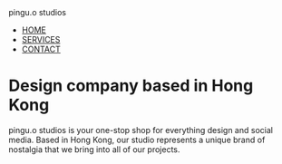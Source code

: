 <html>
  <head>
  pingu.o studios
    <link rel="stylesheet" type="text/css" href="https://carysklt.github.io/stylesheet.css"">
  </head>
  <body>
   <ul>
     <li><a href=#> HOME </a></li>
     <li><a href=#> SERVICES </a></li>
     <li><a href=#> CONTACT </a></li>
    </ul>
   <h1> Design company based in Hong Kong </h1>
   <p> pingu.o studios is your one-stop shop for everything design and social media. Based in Hong Kong, our studio represents a unique brand of nostalgia that we bring into all of our projects.</p>
  </body>
</html>
